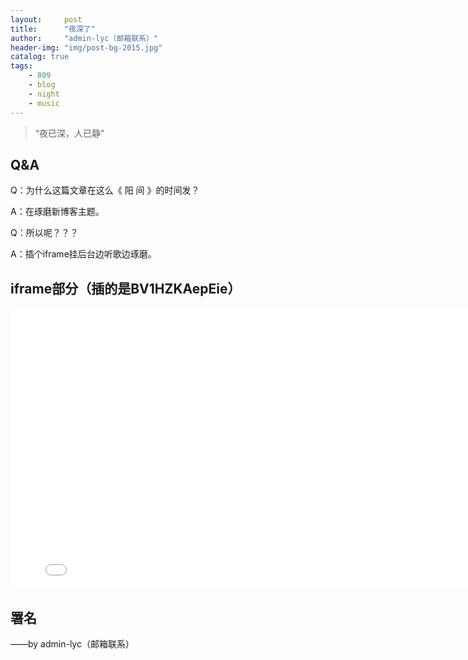```yaml
---
layout:     post
title:      "夜深了"
author:     "admin-lyc（邮箱联系）"
header-img: "img/post-bg-2015.jpg"
catalog: true
tags:
    - 809
    - blog
    - night
    - music
---
```


> “夜已深，人已静”

## Q&A

<p>Q：为什么这篇文章在这么《 阳 间 》的时间发？</p>

<p>A：在琢磨新博客主题。

<p>Q：所以呢？？？</p>

<p>A：插个iframe挂后台边听歌边琢磨。</p>


## iframe部分（插的是BV1HZKAepEie）

<iframe width="800" height="450" src="//player.bilibili.com/player.html?isOutside=true&aid=114000863954184&bvid=BV1HZKAepEie&cid=28384101522&p=1" scrolling="no" border="0" frameborder="no" framespacing="0" allowfullscreen="true"> </iframe>

<p id = "build"></p>


## 署名

<p>——by admin-lyc（邮箱联系）</p>

